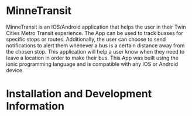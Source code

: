 # MinneTransit
MinneTransit is an IOS/Android application that helps the user in their Twin Cities Metro Transit experience. The App can be used to track busses for specific stops or routes. Additionally, the user can choose to send notifications to alert them whenever a bus is a certain distance away from the chosen stop. This application will help a user know when they need to leave a location in order to make their bus.
This App was built using the ionic programming language and is compatible with any IOS or Android device.
# Installation and Development Information
